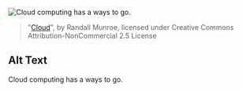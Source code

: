 ![Cloud computing has a ways to go.](https://imgs.xkcd.com/comics/cloud.png)
> "[Cloud](https://xkcd.com/1444/)", by Randall Munroe, licensed under Creative Commons Attribution-NonCommercial 2.5 License

## Alt Text
Cloud computing has a ways to go.
